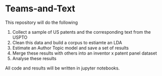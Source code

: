 # Teams-and-Text

This repository will do the following

  1) Collect a sample of US patents and the corresponding text from the USPTO 
  2) Clean this data and build a corpus to estiamte an LDA
  3) Estimate an Author Topic model and save a set of results
  4) Merge these results with others into an inventor x patent panel dataset
  5) Analyse these results

All code and results will be written in jupyter notebooks.
  
